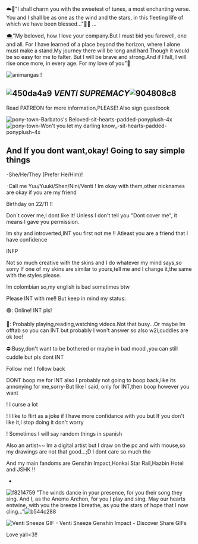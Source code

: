 ☁️🍃"I shall charm you with the sweetest of tunes, a most enchanting verse. You and I shall be as one as the wind and the stars, in this fleeting life of which we have been blessed..."💐💖
...

🌨️"My beloved, how I love your company.But I must bid you farewell, one and all. For I have learned of a place beyond the horizon, where I alone must make a stand.My journey there will be long and hard.Though it would be so easy for me to falter. But I will be brave and strong.And if I fall, I will rise once more, in every age. For my love of you"🥀





![animangas !](https://github.com/Ventis-spouse/Ventis-spouse/assets/154030415/5c410336-9664-4fc4-88b7-eda824e23a6d)






![450da4a9](https://github.com/Ventis-spouse/Ventis-spouse/assets/154030415/cdc140e3-c803-41ee-a27a-48296cfb1c92)
  ***VENTI SUPREMACY***![904808c8](https://github.com/Ventis-spouse/Ventis-spouse/assets/154030415/ea21c244-2623-4ff3-bfa4-2d1ebc9644e3)
  -

  
  Read PATREON for more information,PLEASE! Also sign guestbook


![pony-town-_Barbatos's Beloved_-sit-hearts-padded-ponyplush-4x](https://github.com/Ventis-spouse/Ventis-spouse/assets/154030415/6f01b1dc-385a-4431-b943-8cc37f7b9b58)![pony-town-Won't you let my darling know_-sit-hearts-padded-ponyplush-4x](https://github.com/Ventis-spouse/Ventis-spouse/assets/154030415/4fd6f1b2-08c3-423a-8b89-e1bb923ed76f)



  And If you dont want,okay! Going to say simple things
-

  
 -She/He/They (Prefer He/Him)! 
 
 -Call me Yuu/Yuuki/Shen/Nini/Venti ! Im okay with them,other nicknames are okay if you are my friend
 
 Birthday on 22/11 !!
 
Don´t cover me,I dont like it! Unless I don't tell you "Dont cover me", it means I gave you permission.

Im shy and introverted,INT you first not me !! Atleast you are a friend that I have confidence

INFP

Not so much creative with the skins and I do whatever my mind says,so sorry If one of my skins are similar to yours,tell me and I change it,the same with the styles please.

 Im colombian so,my english is bad sometimes btw

 Please INT with me!! But keep in mind my status:

🟢: Online! INT pls!

🌙: Probably playing,reading,watching videos.Not that busy...Or maybe Im offtab so you can INT but probably I won't answer so also w2i,cuddles are ok too!

⛔:Busy,don't want to be bothered or maybe in bad mood ,you can still cuddle but pls dont INT


 Follow me! I follow back
 
 DONT boop me for INT also I probably not going to boop back,like its annonying for me,sorry-But like I said, only for INT,then boop however you want

 ! I curse a lot

 ! I like to flirt as a joke if I have more confidance with you but If you don't like it,I stop doing it don't worry

 ! Sometimes I will say random things in spanish 

 Also an artist~~ Im a digital artist but I draw on the pc and with mouse,so my drawings are not that good...;D I dont care so much tho

 And my main fandoms are Genshin Impact,Honkai Star Rail,Hazbin Hotel and JSHK !!
 


 -

![f8214759](https://github.com/Ventis-spouse/Ventis-spouse/assets/154030415/77a3251b-e74d-4e07-a213-f1a007ad17cb)
 "The winds dance in your presence, for you their song they sing.
And I, as the Anemo Archon, for you I play and sing.
May our hearts entwine, with you the breeze I breathe, as you the stars of hope that I now cling..."![b544c288](https://github.com/Ventis-spouse/Ventis-spouse/assets/154030415/b73c3d81-b8e4-453b-b3a6-2c874eea1289)




![Venti Sneeze GIF - Venti Sneeze Genshin Impact - Discover   Share GIFs](https://github.com/Ventis-spouse/Ventis-spouse/assets/154030415/f1076f2d-aa71-4fc3-a2e8-cff895a1519e)

Love yall<3!!



